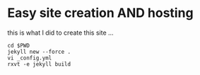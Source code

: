 # Easy site creation AND hosting 


this is what I did to create this site ...

```
cd $PWD
jekyll new --force .
vi _config.yml
rxvt -e jekyll build
```

